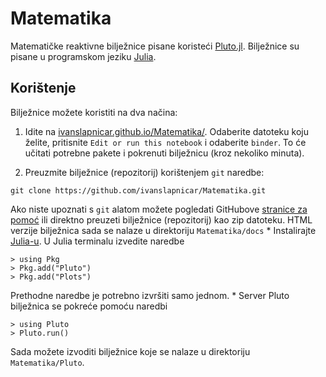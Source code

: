 # Matematika

Matematičke reaktivne bilježnice pisane koristeći [Pluto.jl](https://github.com/fonsp/Pluto.jl). Bilježnice su pisane u programskom jeziku [Julia](https://julialang.org).

## Korištenje

Bilježnice možete koristiti na dva načina:

1. Idite na [ivanslapnicar.github.io/Matematika/](https://ivanslapnicar.github.io/Matematika/). Odaberite datoteku koju želite,  pritisnite `Edit or run this notebook` i odaberite `binder`. To će učitati potrebne pakete i pokrenuti bilježnicu (kroz nekoliko minuta).

2. Preuzmite bilježnice (repozitorij) korištenjem `git` naredbe:
```
git clone https://github.com/ivanslapnicar/Matematika.git
```
Ako niste upoznati s `git` alatom možete pogledati GitHubove [stranice za pomoć](https://help.github.com/articles/set-up-git/) ili direktno preuzeti bilježnice (repozitorij) kao zip datoteku.
HTML verzije bilježnica sada se nalaze u direktoriju `Matematika/docs`
    * Instalirajte [Julia-u](https://julialang.org/downloads/). U Julia terminalu izvedite naredbe
```
> using Pkg
> Pkg.add("Pluto")
> Pkg.add("Plots")
```
Prethodne naredbe je potrebno izvršiti samo jednom.
    * Server Pluto bilježnica se pokreće pomoću naredbi
```
> using Pluto
> Pluto.run()
```
Sada možete izvoditi bilježnice koje se nalaze u direktoriju `Matematika/Pluto`.

